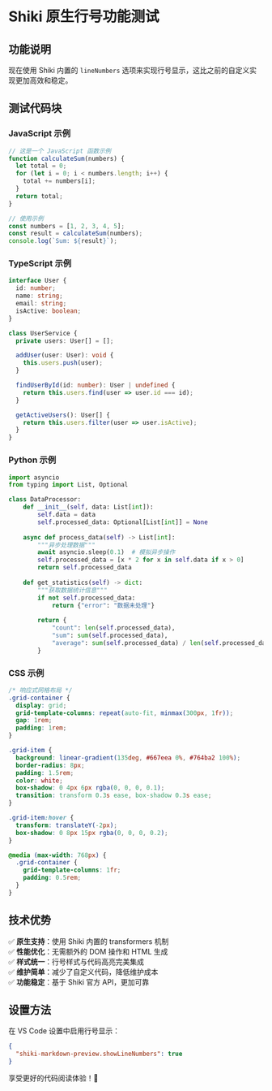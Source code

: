 # Shiki 原生行号功能测试

## 功能说明

现在使用 Shiki 内置的 `lineNumbers` 选项来实现行号显示，这比之前的自定义实现更加高效和稳定。

## 测试代码块

### JavaScript 示例

```javascript
// 这是一个 JavaScript 函数示例
function calculateSum(numbers) {
  let total = 0;
  for (let i = 0; i < numbers.length; i++) {
    total += numbers[i];
  }
  return total;
}

// 使用示例
const numbers = [1, 2, 3, 4, 5];
const result = calculateSum(numbers);
console.log(`Sum: ${result}`);
```

### TypeScript 示例

```typescript
interface User {
  id: number;
  name: string;
  email: string;
  isActive: boolean;
}

class UserService {
  private users: User[] = [];

  addUser(user: User): void {
    this.users.push(user);
  }

  findUserById(id: number): User | undefined {
    return this.users.find(user => user.id === id);
  }

  getActiveUsers(): User[] {
    return this.users.filter(user => user.isActive);
  }
}
```

### Python 示例

```python
import asyncio
from typing import List, Optional

class DataProcessor:
    def __init__(self, data: List[int]):
        self.data = data
        self.processed_data: Optional[List[int]] = None
    
    async def process_data(self) -> List[int]:
        """异步处理数据"""
        await asyncio.sleep(0.1)  # 模拟异步操作
        self.processed_data = [x * 2 for x in self.data if x > 0]
        return self.processed_data
    
    def get_statistics(self) -> dict:
        """获取数据统计信息"""
        if not self.processed_data:
            return {"error": "数据未处理"}
        
        return {
            "count": len(self.processed_data),
            "sum": sum(self.processed_data),
            "average": sum(self.processed_data) / len(self.processed_data)
        }
```

### CSS 示例

```css
/* 响应式网格布局 */
.grid-container {
  display: grid;
  grid-template-columns: repeat(auto-fit, minmax(300px, 1fr));
  gap: 1rem;
  padding: 1rem;
}

.grid-item {
  background: linear-gradient(135deg, #667eea 0%, #764ba2 100%);
  border-radius: 8px;
  padding: 1.5rem;
  color: white;
  box-shadow: 0 4px 6px rgba(0, 0, 0, 0.1);
  transition: transform 0.3s ease, box-shadow 0.3s ease;
}

.grid-item:hover {
  transform: translateY(-2px);
  box-shadow: 0 8px 15px rgba(0, 0, 0, 0.2);
}

@media (max-width: 768px) {
  .grid-container {
    grid-template-columns: 1fr;
    padding: 0.5rem;
  }
}
```

## 技术优势

✅ **原生支持**：使用 Shiki 内置的 transformers 机制  
✅ **性能优化**：无需额外的 DOM 操作和 HTML 生成  
✅ **样式统一**：行号样式与代码高亮完美集成  
✅ **维护简单**：减少了自定义代码，降低维护成本  
✅ **功能稳定**：基于 Shiki 官方 API，更加可靠  

## 设置方法

在 VS Code 设置中启用行号显示：

```json
{
  "shiki-markdown-preview.showLineNumbers": true
}
```

享受更好的代码阅读体验！🎉
